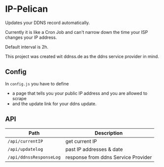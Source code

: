 # IP-Pelican
Updates your DDNS record automatically.

Currently it is like a Cron Job and can't narrow down the time your ISP changes your IP address.

Default interval is 2h.

This project was created wit ddnss.de as the ddns service provider in mind.

## Config

In `config.js` you have to define
* a page that tells you your public IP address and you are allowed to scrape
* and the update link for your ddns update.


## API

| Path                    | Description                         |
|-------------------------|-------------------------------------|
| `/api/currentIP`        | get current IP                      |
| `/api/updatelog`        | past IP addresses & date            |
| `/api/ddnssResponseLog` | response from ddns Service Provider |
